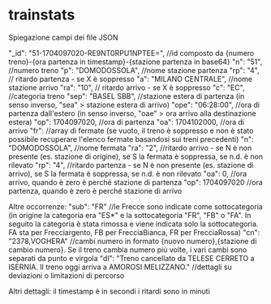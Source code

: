 # trainstats

Spiegazione campi dei file JSON

"_id": "51-1704097020-RE9NT0RPU1NPTEE=", //id composto da {numero treno}-{ora partenza in timestamp}-{stazione partenza in base64}
"n": "51", //numero treno
"p": "DOMODOSSOLA", //nome stazione partenza
"rp": "4", // ritardo partenza - se X è soppresso
"a": "MILANO CENTRALE", //nome stazione arrivo
"ra": "10", // ritardo arrivo - se X è soppresso
"c": "EC", //categoria treno
"sep": "BASEL SBB", //stazione estera di partenza (in senso inverso, "sea" > stazione estera di arrivo)
"ope": "06:28:00", //ora di partenza dall'estero (in senso inverso, "oae" > ora arrivo alla destinazione estera) 
"op": 1704097020, //ora di partenza
"oa": 1704102000, //ora di arrivo
"fr": //array di fermate (se vuoto, il treno è soppresso e non è stato possibile recuperare l'elenco fermate basandosi sui treni precedenti)
      "n": "DOMODOSSOLA", //nome fermata
      "ra": "2", //ritardo arrivo - se N è non presente (es. stazione di origine), se S la fermata è soppressa, se n.d. è non rilevato
      "rp": "4", //ritardo partenza - se N è non presente (es. stazione di arrivo), se S la fermata è soppressa, se n.d. è non rilevato
      "oa": 0, //ora arrivo, quando è zero è perché stazione di partenza
      "op": 1704097020 //ora partenza, quando è zero è perché stazione di arrivo

Altre occorrenze:
"sub": "FR" //le Frecce sono indicate come sottocategoria (in origine la categoria era "ES*" e la sottocategoria "FR", "FB" o "FA". In seguito la categoria è stata rimossa e viene indicata solo la sottocategoria. FA sta per Frecciargento, FB per FrecciaBianca, FR per FrecciaRossa)
"cn": "2378,VOGHERA" //cambi numero in formato {nuovo numero},{stazione di cambio numero}. Se il treno cambia numero più volte, i vari cambi sono separati da punto e virgola
"dl": "Treno cancellato da TELESE CERRETO a ISERNIA. Il treno oggi arriva a AMOROSI MELIZZANO." //dettagli su deviazioni o limitazioni di percorso

Altri dettagli:
il timestamp è in secondi
i ritardi sono in minuti
